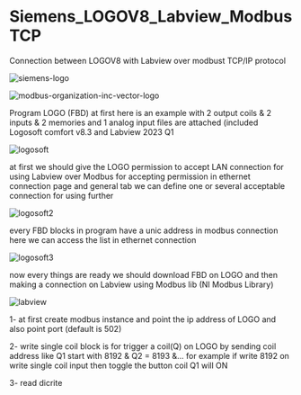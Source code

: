 # Siemens_LOGOV8_Labview_ModbusTCP
Connection between LOGOV8 with Labview over modbust TCP/IP protocol

![siemens-logo](https://github.com/amirsayyad7686/Siemens_LOGOV8_Labview_ModbusTCP/assets/78236642/c8f0b8e8-e270-4fba-b75c-2bf68d6bd732)

![modbus-organization-inc-vector-logo](https://github.com/amirsayyad7686/Siemens_LOGOV8_Labview_ModbusTCP/assets/78236642/11fb8b33-3f69-437d-8a35-44c0329ca5a3)

Program LOGO (FBD) at first here is an example with 2 output coils & 2 inputs & 2 memories and 1 analog input
files are attached (included Logosoft comfort v8.3 and Labview 2023 Q1

![logosoft](https://github.com/amirsayyad7686/Siemens_LOGOV8_Labview_ModbusTCP/assets/78236642/1aa94516-9e92-4653-9922-378435bcfc26)

at first we should give the LOGO permission to accept LAN connection for using Labview over Modbus for accepting permission in ethernet connection page and general tab we can define one or several acceptable connection for using further

![logosoft2](https://github.com/amirsayyad7686/Siemens_LOGOV8_Labview_ModbusTCP/assets/78236642/a5b0288b-694f-4fd6-b475-0d8a0e99db88)

every FBD blocks in program have a unic address in modbus connection here we can access the list in ethernet connection 

![logosoft3](https://github.com/amirsayyad7686/Siemens_LOGOV8_Labview_ModbusTCP/assets/78236642/bb78cc01-f625-402f-a84e-cced2fe8c51c)

now every things are ready we should download FBD on LOGO and then making a connection on Labview using Modbus lib (NI Modbus Library)

![labview](https://github.com/amirsayyad7686/Siemens_LOGOV8_Labview_ModbusTCP/assets/78236642/0229fab4-98df-4f56-b121-4110484960ff)

1- at first create modbus instance and point the ip address of LOGO and also point port (default is 502)

2- write single coil block is for trigger a coil(Q) on LOGO by sending coil address like Q1 start with 8192 & Q2 = 8193 &...
for example if write 8192 on write single coil input then toggle the button coil Q1 will ON

3- read dicrite 

